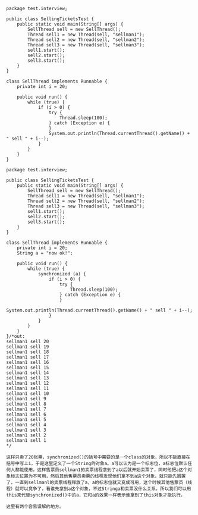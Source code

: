 ```
package test.interview;

public class SellingTicketsTest {
    public static void main(String[] args) {
        SellThread sell = new SellThread();
        Thread sell1 = new Thread(sell, "sellman1");
        Thread sell2 = new Thread(sell, "sellman2");
        Thread sell3 = new Thread(sell, "sellman3");
        sell1.start();
        sell2.start();
        sell3.start();
    }
}

class SellThread implements Runnable {
    private int i = 20;

    public void run() {
        while (true) {
            if (i > 0) {
                try {
                    Thread.sleep(100);
                } catch (Exception e) {
                }
                System.out.println(Thread.currentThread().getName() + " sell " + i--);
            }
        }
    }
}
```

```
package test.interview;

public class SellingTicketsTest {
    public static void main(String[] args) {
        SellThread sell = new SellThread();
        Thread sell1 = new Thread(sell, "sellman1");
        Thread sell2 = new Thread(sell, "sellman2");
        Thread sell3 = new Thread(sell, "sellman3");
        sell1.start();
        sell2.start();
        sell3.start();
    }
}

class SellThread implements Runnable {
    private int i = 20;
    String a = "now ok!";

    public void run() {
        while (true) {
            synchronized (a) {
                if (i > 0) {
                    try {
                        Thread.sleep(100);
                    } catch (Exception e) {
                    }
                    System.out.println(Thread.currentThread().getName() + " sell " + i--);
                }
            }
        }
    }
}/*out:
sellman1 sell 20
sellman1 sell 19
sellman1 sell 18
sellman1 sell 17
sellman1 sell 16
sellman1 sell 15
sellman1 sell 14
sellman1 sell 13
sellman1 sell 12
sellman1 sell 11
sellman1 sell 10
sellman1 sell 9
sellman1 sell 8
sellman1 sell 7
sellman1 sell 6
sellman1 sell 5
sellman1 sell 4
sellman1 sell 3
sellman1 sell 2
sellman1 sell 1
*/
```

	这样只卖了20张票，synchronized()的括号中需要的是一个class的对象，所以不能直接在括号中写上i，于是这里定义了一个String的对象a。a可以认为是一个标志位，a标志位默认任何人都能使用，这样售票员sellman1的卖票线程拿到了a以后就开始卖票了，同时他把a这个对象标志位置为不可用，然后其他售票员卖票的线程发现他们拿不到a这个对象，就只能先搁置了，一直到sellmanl的卖票线程释放了a，a的标志位就又变成可用，这个时候其他售票员（线程）就可以竞争了，看谁先拿到a这个对象，不过Stringa和卖票没什么关系，所以我们可以用this来代替synchronized()中的a，它和a的效果一样表示谁拿到了this对象才能执行。

	这里有两个容易误解的地方。
